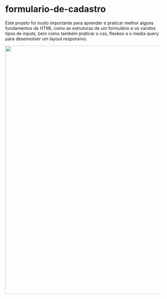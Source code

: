 # formulario-de-cadastro
Este projeto foi muito importante para aprender e praticar melhor alguns fundamentos de HTML como as estruturas de um formulário e os varidos tipos de inputs, bem como também praticar o css, flexbox e o media query para desenvolver um layout responsivo.
<div align="center">
<img src="https://user-images.githubusercontent.com/80974593/187581308-5c996f55-c7b4-416d-b775-7923d17d0b2b.png" width="800">
</div>
